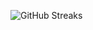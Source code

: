 ![GitHub Streaks](https://github-streaks-mqc9.onrender.com/streak/happilli/image?theme=midnight&cache_bust=1743255606&lang=ja)
